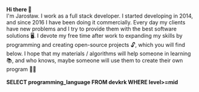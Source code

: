 <b> Hi there 👋 </b></br>
I'm Jarosław. I work as a full stack developer. I started developing in 2014, and since 2016 I have been doing it commercially.
Every day my clients have new problems and I try to provide them with the best software solutions 🖥.
I devote my free time after work to expanding my skills by programming and creating open-source projects 🔓, which you will find below.
I hope that my materials / algorithms will help someone in learning 📚, and who knows, maybe someone will use them to create their own program 👨‍🎓 </br>
<br><b>SELECT programming_language FROM devkrk WHERE level>=mid</b></br>

<!---
devkrk/devkrk is a ✨ special ✨ repository because its `README.md` (this file) appears on your GitHub profile.
You can click the Preview link to take a look at your changes.
--->
